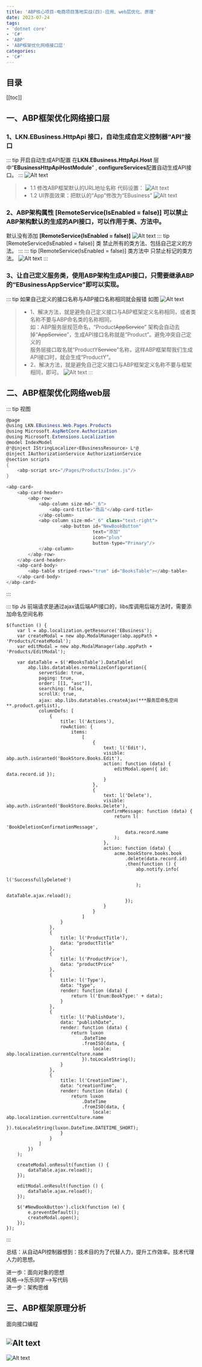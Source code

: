 ```yaml
---
title: 'ABP核心项目-电商项目落地实战(四)-应用、web层优化、原理'
date: 2023-07-24
tags:
- 'dotnet core'
- 'C#'
- 'ABP'
- 'ABP框架优化网络接口层'
categories:
- 'C#'
---
```


## 目录
[[toc]]

## 一、ABP框架优化网络接口层
### 1、LKN.EBusiness.HttpApi 接口，自动生成自定义控制器“API”接口

::: tip 开启自动生成API配置
在**LKN.EBusiness.HttpApi.Host** 层中“**EBusinessHttpApiHostModule**” , **configureServices**配置自动生成API接口。
::: 
![Alt text](/images/abp/abp6_0003image.png)
>* 1.1 修改ABP框架默认的URL地址名称
代码设置：
![Alt text](/images/abp/abp6_0004image.png)
>* 1.2 UI界面效果：把默认的“App”修改为“EBusiness”
![Alt text](/images/abp/abp6_0005image.png)


### 2、ABP架构属性 **[RemoteService(IsEnabled = false)]** 可以禁止ABP架构默认的生成的API接口，可以作用于类、方法中。
默认没有添加 **[RemoteService(IsEnabled = false)]**
![Alt text](/images/abp/abp6_0006image.png)
::: tip [RemoteService(IsEnabled = false)] 类
禁止所有的类方法、包括自己定义的方法。
:::
::: tip [RemoteService(IsEnabled = false)] 类方法中
只禁止标记的类方法。
![Alt text](/images/abp/abp6_0007image.png)
:::

### 3、让自己定义服务类，使用ABP架构生成API接口，只需要继承ABP的“EBusinessAppService”即可以实现。
::: tip 如果自己定义的接口名称与ABP接口名称相同就会报错
如图
![Alt text](/images/abp/abp6_0008image.png)
>* 1、解决方法，就是避免自己定义接口与ABP框架定义名称相同，或者类名称不要与ABP命名类的名称相同，  
如：ABP服务层规范命名，“Product~~AppService~~” 架构会自动去掉“~~AppService~~”，生成API接口名称就是“Product”。避免冲突自己定义的  
服务层接口取名就“ProductY~~Service~~”名称，这样ABP框架帮我们生成API接口时，就会生成“ProductY”。  
>* 2、解决方法，就是避免自己定义接口与ABP框架定义名称不要与框架相同，即可。
![Alt text](/images/abp/abp6_0009image.png)
:::
## 二、ABP框架优化网络web层
::: tip 视图
``` C#
@page
@using LKN.EBusiness.Web.Pages.Products
@using Microsoft.AspNetCore.Authorization
@using Microsoft.Extensions.Localization
@model IndexModel
@*@inject IStringLocalizer<EBusinessResource> L*@
@inject IAuthorizationService AuthorizationService
@section scripts
{
    <abp-script src="/Pages/Products/Index.js"/>
}

<abp-card>
    <abp-card-header>
        <abp-row>
            <abp-column size-md="_6">
                <abp-card-title>"商品"</abp-card-title>
            </abp-column>
            <abp-column size-md="_6" class="text-right">
                    <abp-button id="NewBookButton"
                                text="添加"
                                icon="plus"
                                button-type="Primary"/>
            </abp-column>
        </abp-row>
    </abp-card-header>
    <abp-card-body>
        <abp-table striped-rows="true" id="BooksTable"></abp-table>
    </abp-card-body>
</abp-card>
```
:::

::: tip Js 
前端请求是通过ajax请后端API接口的，libs库调用后端方法时，需要添加命名空间名称
```
$(function () {
    var l = abp.localization.getResource('EBusiness');
    var createModal = new abp.ModalManager(abp.appPath + 'Products/CreateModal');
    var editModal = new abp.ModalManager(abp.appPath + 'Products/EditModal');

    var dataTable = $('#BooksTable').DataTable(
        abp.libs.datatables.normalizeConfiguration({
            serverSide: true,
            paging: true,
            order: [[1, "asc"]],
            searching: false,
            scrollX: true,
            ajax: abp.libs.datatables.createAjax(***服务层命名空间**.product.getList),
            columnDefs: [
                {
                    title: l('Actions'),
                    rowAction: {
                        items:
                            [
                                {
                                    text: l('Edit'),
                                    visible: abp.auth.isGranted('BookStore.Books.Edit'),
                                    action: function (data) {
                                        editModal.open({ id: data.record.id });
                                    }
                                },
                                {
                                    text: l('Delete'),
                                    visible: abp.auth.isGranted('BookStore.Books.Delete'),
                                    confirmMessage: function (data) {
                                        return l(
                                            'BookDeletionConfirmationMessage',
                                            data.record.name
                                        );
                                    },
                                    action: function (data) {
                                        acme.bookStore.books.book
                                            .delete(data.record.id)
                                            .then(function () {
                                                abp.notify.info(
                                                    l('SuccessfullyDeleted')
                                                );
                                                dataTable.ajax.reload();
                                            });
                                    }
                                }
                            ]
                    }
                },
                {
                    title: l('ProductTitle'),
                    data: "productTitle"
                },
                {
                    title: l('ProductPrice'),
                    data: "productPrice"
                },
                {
                    title: l('Type'),
                    data: "type",
                    render: function (data) {
                        return l('Enum:BookType:' + data);
                    }
                },
                {
                    title: l('PublishDate'),
                    data: "publishDate",
                    render: function (data) {
                        return luxon
                            .DateTime
                            .fromISO(data, {
                                locale: abp.localization.currentCulture.name
                            }).toLocaleString();
                    }
                },
                {
                    title: l('CreationTime'),
                    data: "creationTime",
                    render: function (data) {
                        return luxon
                            .DateTime
                            .fromISO(data, {
                                locale: abp.localization.currentCulture.name
                            }).toLocaleString(luxon.DateTime.DATETIME_SHORT);
                    }
                }
            ]
        })
    );

    createModal.onResult(function () {
        dataTable.ajax.reload();
    });

    editModal.onResult(function () {
        dataTable.ajax.reload();
    });

    $('#NewBookButton').click(function (e) {
        e.preventDefault();
        createModal.open();
    });
});

```
:::

总结：从自动API控制器想到：技术目的为了代替人力，提升工作效率。技术代理人力的思想。  

进一歩：面向对象的思想  
风格-->乐乐同学-->写代码  
进一步：架构思维 

## 三、ABP框架原理分析
面向接口编程

![Alt text](/images/abp/abp6_0001image.png)
---
![Alt text](/images/abp/abp6_0002image.png)